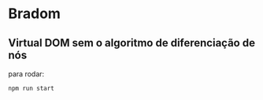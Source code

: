 # Bradom

## Virtual DOM sem o algoritmo de diferenciação de nós

para rodar:
```bash
npm run start
```